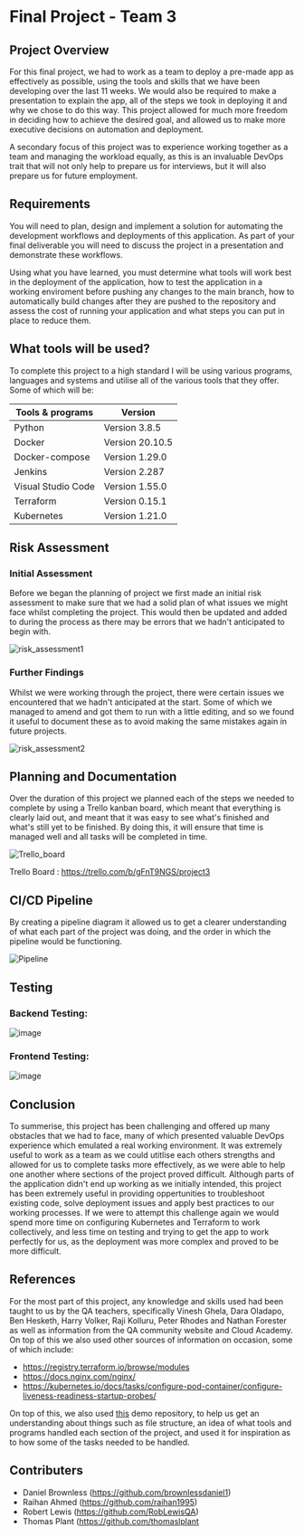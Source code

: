 # Final Project - Team 3

## Project Overview
For this final project, we had to work as a team to deploy a pre-made app as effectively as possible, using the tools and skills that we have been developing over the last 11 weeks. We would also be required to make a presentation to explain the app, all of the steps we took in deploying it and why we chose to do this way. This project allowed for much more freedom in deciding how to achieve the desired goal, and allowed us to make more executive decisions on automation and deployment.  

A secondary focus of this project was to experience working together as a team and managing the workload equally, as this is an invaluable DevOps trait that will not only help to prepare us for interviews, but it will also prepare us for future employment.

## Requirements
You will need to plan, design and implement a solution for automating the development workflows and deployments of this application. As part of your final deliverable you will need to discuss the project in a presentation and demonstrate these workflows.

Using what you have learned, you must determine what tools will work best in the deployment of the application, how to test the application in a working enviroment before pushing any changes to the main branch, how to automatically build changes after they are pushed to the repository and assess the cost of running your application and what steps you can put in place to reduce them.

## What tools will be used?
To complete this project to a high standard I will be using various programs, languages and systems and utilise all of the various tools that they offer. Some of which will be:  

|Tools & programs    |Version         |
|--------------------|----------------|
|Python              |Version 3.8.5   |
|Docker              |Version 20.10.5 |
|Docker-compose      |Version 1.29.0  |
|Jenkins             |Version 2.287   |
|Visual Studio Code  |Version 1.55.0  |
|Terraform           |Version 0.15.1  |
|Kubernetes          |Version 1.21.0  |

## Risk Assessment

### Initial Assessment
Before we began the planning of project we first made an initial risk assessment to make sure that we had a solid plan of what issues we might face whilst completing the project. This would then be updated and added to during the process as there may be errors that we hadn't anticipated to begin with.

![risk_assessment1](https://user-images.githubusercontent.com/79214361/117330403-8e8a9280-ae8d-11eb-958d-913a3cfc77f5.png)


### Further Findings
Whilst we were working through the project, there were certain issues we encountered that we hadn't anticipated at the start. Some of which we managed to amend and got them to run with a little editing, and so we found it useful to document these as to avoid making the same mistakes again in future projects.  
			
![risk_assessment2](https://user-images.githubusercontent.com/79214361/117329833-f5f41280-ae8c-11eb-9565-08254c343864.png)


## Planning and Documentation
Over the duration of this project we planned each of the steps we needed to complete by using a Trello kanban board, which meant that everything is clearly laid out, and meant that it was easy to see what's finished and what's still yet to be finished. By doing this, it will ensure that time is managed well and all tasks will be completed in time.  

![Trello_board](https://user-images.githubusercontent.com/79214361/117205923-233bb480-adea-11eb-87a8-f13c7fcd684d.png)

Trello Board : https://trello.com/b/gFnT9NGS/project3

## CI/CD Pipeline
By creating a pipeline diagram it allowed us to get a clearer understanding of what each part of the project was doing, and the order in which the pipeline would be functioning. 

![Pipeline](https://user-images.githubusercontent.com/79214361/117265214-e6a0a500-ae4b-11eb-8e54-070bf9cea9e4.png)


## Testing
### Backend Testing:

![image](https://user-images.githubusercontent.com/79214361/117332501-d5798780-ae8f-11eb-818b-0984c68c47e1.png)

### Frontend Testing:
![image](https://user-images.githubusercontent.com/79214361/117332611-f4781980-ae8f-11eb-8bd8-154026c86d4b.png)


## Conclusion
To summerise, this project has been challenging and offered up many obstacles that we had to face, many of which presented valuable DevOps experience which emulated a real working environment. It was extremely useful to work as a team as we could utitlise each others strengths and allowed for us to complete tasks more effectively, as we were able to help one another where sections of the project proved difficult. Although parts of the application didn't end up working as we initially intended, this project has been extremely useful in providing oppertunities to troubleshoot existing code, solve deployment issues and apply best practices to our working processes. If we were to attempt this challenge again we would spend more time on configuring Kubernetes and Terraform to work collectively, and less time on testing and trying to get the app to work perfectly for us, as the deployment was more complex and proved to be more difficult.

## References
For the most part of this project, any knowledge and skills used had been taught to us by the QA teachers, specifically Vinesh Ghela, Dara Oladapo, Ben Hesketh, Harry Volker, Raji Kolluru, Peter Rhodes and Nathan Forester as well as information from the QA community website and Cloud Academy. On top of this we also used other sources of information on occasion, some of which include:

* https://registry.terraform.io/browse/modules
* https://docs.nginx.com/nginx/
* https://kubernetes.io/docs/tasks/configure-pod-container/configure-liveness-readiness-startup-probes/

On top of this, we also used [this](https://github.com/Kimovi/Spring_PetClinic_DevOps) demo repository,  to help us get an understanding about things such as file structure, an idea of what tools and programs handled each section of the project, and used it for inspiration as to how some of the tasks needed to be handled.

## Contributers

* Daniel Brownless (https://github.com/brownlessdaniel1)
* Raihan Ahmed (https://github.com/raihan1995)
* Robert Lewis (https://github.com/RobLewisQA)
* Thomas Plant (https://github.com/thomaslplant
